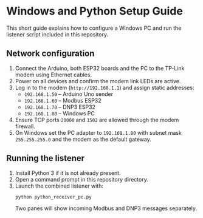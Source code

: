# Windows and Python Setup Guide

This short guide explains how to configure a Windows PC and run the listener
script included in this repository.

## Network configuration
1. Connect the Arduino, both ESP32 boards and the PC to the TP-Link modem
   using Ethernet cables.
2. Power on all devices and confirm the modem link LEDs are active.
3. Log in to the modem (`http://192.168.1.1`) and assign static addresses:
   - `192.168.1.50` – Arduino Uno sender
   - `192.168.1.60` – Modbus ESP32
   - `192.168.1.70` – DNP3 ESP32
   - `192.168.1.80` – Windows PC
4. Ensure TCP ports `20000` and `1502` are allowed through the modem firewall.
5. On Windows set the PC adapter to `192.168.1.80` with subnet mask
   `255.255.255.0` and the modem as the default gateway.

## Running the listener
1. Install Python 3 if it is not already present.
2. Open a command prompt in this repository directory.
3. Launch the combined listener with:
   ```
   python python_receiver_pc.py
   ```
   Two panes will show incoming Modbus and DNP3 messages separately.
